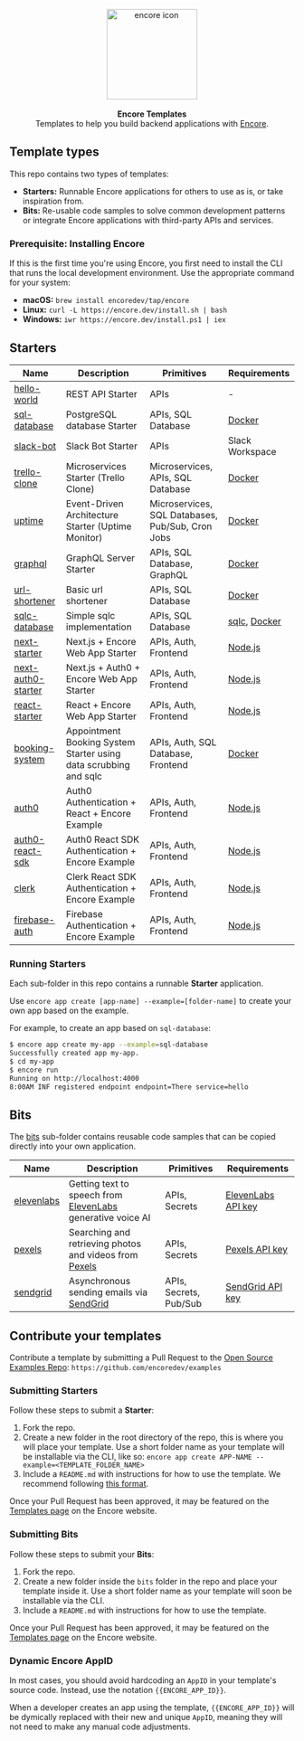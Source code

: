 <p align="center" dir="auto">
<a href="https://encore.dev"><img src="https://user-images.githubusercontent.com/78424526/214602214-52e0483a-b5fc-4d4c-b03e-0b7b23e012df.svg" width="160px" alt="encore icon"></img></a><br/><br/>
<b>Encore Templates</b><br/>
Templates to help you build backend applications with <a href="https://github.com/encoredev/encore">Encore</a>.
</p>

## Template types

This repo contains two types of templates:

- **Starters:** Runnable Encore applications for others to use as is, or take inspiration from.
- **Bits:** Re-usable code samples to solve common development patterns or integrate Encore applications with
  third-party APIs and services.

### Prerequisite: Installing Encore

If this is the first time you're using Encore, you first need to install the CLI that runs the local development
environment. Use the appropriate command for your system:

- **macOS:** `brew install encoredev/tap/encore`
- **Linux:** `curl -L https://encore.dev/install.sh | bash`
- **Windows:** `iwr https://encore.dev/install.ps1 | iex`

## Starters

| Name                                       | Description                                                      | Primitives                                      | Requirements                                                            |
|--------------------------------------------|------------------------------------------------------------------|-------------------------------------------------|-------------------------------------------------------------------------|
| [hello-world](hello-world)                 | REST API Starter                                                 | APIs                                            | -                                                                       |
| [sql-database](sql-database)               | PostgreSQL database Starter                                      | APIs, SQL Database                              | [Docker](https://docker.com/)                                           |
| [slack-bot](slack-bot)                     | Slack Bot Starter                                                | APIs                                            | Slack Workspace                                                         |
| [trello-clone](trello-clone)               | Microservices Starter (Trello Clone)                             | Microservices, APIs, SQL Database               | [Docker](https://docker.com/)                                           |
| [uptime](uptime)                           | Event-Driven Architecture Starter (Uptime Monitor)               | Microservices, SQL Databases, Pub/Sub, Cron Jobs | [Docker](https://docker.com/)                                           |
| [graphql](graphql)                         | GraphQL Server Starter                                           | APIs, SQL Database, GraphQL                     | [Docker](https://docker.com/)                                           |
| [url-shortener](url-shortener)             | Basic url shortener                                              | APIs, SQL Database                              | [Docker](https://docker.com/)                                           |
| [sqlc-database](sqlc-database)             | Simple sqlc implementation                                       | APIs, SQL Database                              | [sqlc](https://docs.sqlc.dev/en/stable/), [Docker](https://docker.com/) |
| [next-starter](nextjs-starter)             | Next.js + Encore Web App Starter                                 | APIs, Auth, Frontend                            | [Node.js](https://nodejs.org/en)                                        |
| [next-auth0-starter](nextjs-auth0-starter) | Next.js + Auth0 + Encore Web App Starter                         | APIs, Auth, Frontend                            | [Node.js](https://nodejs.org/en)                                        |
| [react-starter](react-starter)             | React + Encore Web App Starter                                   | APIs, Auth, Frontend                            | [Node.js](https://nodejs.org/en)                                        |
| [booking-system](booking-system)           | Appointment Booking System Starter using data scrubbing and sqlc | APIs, Auth, SQL Database, Frontend              | [Docker](https://docker.com/)                                           |
| [auth0](auth0)                             | Auth0 Authentication + React + Encore Example                    | APIs, Auth, Frontend               | [Node.js](https://nodejs.org/en)                                           |
| [auth0-react-sdk](auth0-react-sdk)         | Auth0 React SDK Authentication + Encore Example                  | APIs, Auth, Frontend              | [Node.js](https://nodejs.org/en)                                           |
| [clerk](clerk)                             | Clerk React SDK Authentication + Encore Example                  | APIs, Auth, Frontend              | [Node.js](https://nodejs.org/en)                                           |
| [firebase-auth](firebase-auth)             | Firebase Authentication + Encore Example                         | APIs, Auth, Frontend              | [Node.js](https://nodejs.org/en)                                           |

### Running Starters

Each sub-folder in this repo contains a runnable **Starter** application.

Use `encore app create [app-name] --example=[folder-name]` to
create your own app based on the example.

For example, to create an app based on `sql-database`:

```bash
$ encore app create my-app --example=sql-database
Successfully created app my-app.
$ cd my-app
$ encore run
Running on http://localhost:4000
8:00AM INF registered endpoint endpoint=There service=hello
```

## Bits

The [bits](bits) sub-folder contains reusable code samples that can be copied directly into your own application.

| Name                          | Description                                                                          | Primitives             | Requirements                                                                              |
|-------------------------------|--------------------------------------------------------------------------------------|------------------------|-------------------------------------------------------------------------------------------|
| [elevenlabs](bits/elevenlabs) | Getting text to speech from [ElevenLabs](https://elevenlabs.io/) generative voice AI | APIs, Secrets          | [ElevenLabs API key](https://docs.elevenlabs.io/api-reference/quick-start/authentication) |
| [pexels](bits/pexels)         | Searching and retrieving photos and videos from [Pexels](https://www.pexels.com/)    | APIs, Secrets          | [Pexels API key](https://www.pexels.com/api/)                                             |
| [sendgrid](bits/sendgrid)     | Asynchronous sending emails via [SendGrid](https://sendgrid.com/)                    | APIs, Secrets, Pub/Sub | [SendGrid API key](https://docs.sendgrid.com/ui/account-and-settings/api-keys)            |

## Contribute your templates

Contribute a template by submitting a Pull Request to
the [Open Source Examples Repo](https://github.com/encoredev/examples): `https://github.com/encoredev/examples`

### Submitting Starters

Follow these steps to submit a **Starter**:

1. Fork the repo.
2. Create a new folder in the root directory of the repo, this is where you will place your template. Use a short folder
   name as your template will be installable via the CLI, like
   so: `encore app create APP-NAME --example=<TEMPLATE_FOLDER_NAME>`
3. Include a `README.md` with instructions for how to use the template. We recommend
   following [this format](https://github.com/encoredev/examples/blob/8c7e33243f6bfb1b2654839e996e9a924dcd309e/uptime/README.md).

Once your Pull Request has been approved, it may be featured on the [Templates page](/templates) on the Encore website.

### Submitting Bits

Follow these steps to submit your **Bits**:

1. Fork the repo.
2. Create a new folder inside the `bits` folder in the repo and place your template inside it. Use a short folder name
   as your template will soon be installable via the CLI.
3. Include a `README.md` with instructions for how to use the template.

Once your Pull Request has been approved, it may be featured on the [Templates page](/templates) on the Encore website.

### Dynamic Encore AppID

In most cases, you should avoid hardcoding an `AppID` in your template's source code. Instead, use the
notation `{{ENCORE_APP_ID}}`.

When a developer creates an app using the template, `{{ENCORE_APP_ID}}` will be dymically replaced with their new and
unique `AppID`, meaning they will not need to make any manual code adjustments.
